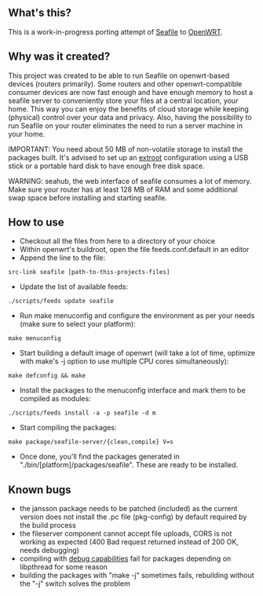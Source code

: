 
What's this?
------------

This is a work-in-progress porting attempt of <a href="http://seafile.com/">Seafile</a> to <a href="http://openwrt.org/">OpenWRT</a>.

Why was it created?
-------------------

This project was created to be able to run Seafile on openwrt-based devices (routers primarily). Some routers and other openwrt-compatible consumer devices are now fast enough and have enough memory to host a seafile server to conveniently store your files at a central location, your home. This way you can enjoy the benefits of cloud storage while keeping (physical) control over your data and privacy. Also, having the possibility to run Seafile on your router eliminates the need to run a server machine in your home.

IMPORTANT: You need about 50 MB of non-volatile storage to install the packages built. It's advised to set up an <a href="http://wiki.openwrt.org/doc/howto/extroot">extroot</a> configuration using a USB stick or a portable hard disk to have enough free disk space.

WARNING: seahub, the web interface of seafile consumes a lot of memory. Make sure your router has at least 128 MB of RAM and some additional swap space before installing and starting seafile.

How to use
----------

* Checkout all the files from here to a directory of your choice
* Within openwrt's buildroot, open the file feeds.conf.default in an editor
* Append the line to the file:

<code>src-link seafile [path-to-this-projects-files]</code>

* Update the list of available feeds:

<code>./scripts/feeds update seafile</code>

* Run make menuconfig and configure the environment as per your needs (make sure to select your platform):

<code>make menuconfig</code>

* Start building a default image of openwrt (will take a lot of time, optimize with make's -j option to use multiple CPU cores simultaneously):

<code>make defconfig && make</code>

* Install the packages to the menuconfig interface and mark them to be compiled as modules:

<code>./scripts/feeds install -a -p seafile -d m</code>

* Start compiling the packages:

<code>make package/seafile-server/{clean,compile} V=s</code>

* Once done, you'll find the packages generated in "./bin/[platform]/packages/seafile". These are ready to be installed.

Known bugs
----------

* the jansson package needs to be patched (included) as the current version does not install the .pc file (pkg-config) by default required by the build process
* the fileserver component cannot accept file uploads, CORS is not working as expected (400 Bad request returned instead of 200 OK, needs debugging)
* compiling with <a href="http://wiki.openwrt.org/doc/devel/gdb">debug capabilities</a> fail for packages depending on libpthread for some reason
* building the packages with "make -j" sometimes fails, rebuilding without the "-j" switch solves the problem
